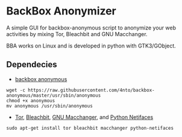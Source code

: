 BackBox Anonymizer
==============

A simple GUI for backbox-anonymous script to anonymize your web activities by mixing Tor, Bleachbit and GNU Macchanger. <br />

BBA works on Linux and is developed in python with GTK3/GObject.

Dependecies
--------------

* [backbox anonymous](https://github.com/4nto/backbox-anonymous)
```
wget -c https://raw.githubusercontent.com/4nto/backbox-anonymous/master/usr/sbin/anonymous
chmod +x anonymous
mv anonymous /usr/sbin/anonymous
```
* [Tor](https://www.torproject.org/), [Bleachbit](http://bleachbit.sourceforge.net/), [GNU Macchanger](http://www.gnu.org/software/macchanger/), and [Python Netifaces](https://pypi.python.org/pypi/netiface)
```
sudo apt-get install tor bleachbit macchanger python-netifaces
```
